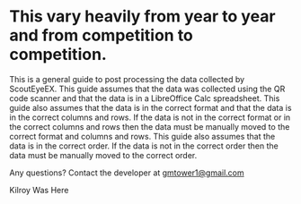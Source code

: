 # This vary heavily from year to year and from competition to competition. 

This is a general guide to post processing the data collected by ScoutEyeEX. This guide assumes that the data was collected using the QR code scanner and that the data is in a LibreOffice Calc spreadsheet. This guide also assumes that the data is in the correct format and that the data is in the correct columns and rows. If the data is not in the correct format or in the correct columns and rows then the data must be manually moved to the correct format and columns and rows. This guide also assumes that the data is in the correct order. If the data is not in the correct order then the data must be manually moved to the correct order.

















Any questions? Contact the developer at gmtower1@gmail.com

Kilroy Was Here
